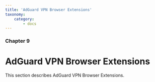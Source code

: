 ```yaml
---
title: 'AdGuard VPN Browser Extensions'
taxonomy:
    category:
        - docs
---
```


### Chapter 9

# AdGuard VPN Browser Extensions

This section describes AdGuard VPN Browser Extensions.